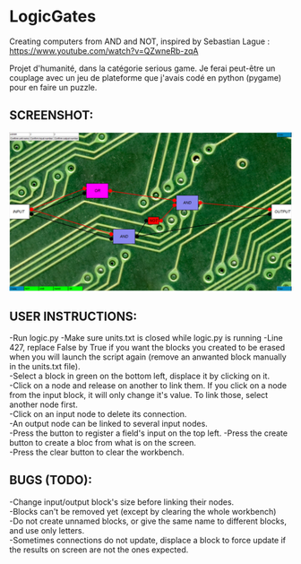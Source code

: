# LogicGates
Creating computers from AND and NOT, inspired by Sebastian Lague : https://www.youtube.com/watch?v=QZwneRb-zqA

Projet d'humanité, dans la catégorie serious game. Je ferai peut-être un couplage avec un jeu de plateforme que j'avais codé en python (pygame) pour en faire un puzzle.

## SCREENSHOT:
![solarized palette](https://github.com/Yeb02/LogicGates/blob/main/screenshot.png)


## USER INSTRUCTIONS:  
-Run logic.py
-Make sure units.txt is closed while logic.py is running
-Line 427, replace False by True if you want the blocks you created to be erased when you will launch the script again (remove an anwanted block manually in the units.txt file).  
-Select a block in green on the bottom left, displace it by clicking on it.   
-Click on a node and release on another to link them. If you click on a node from the input block, it will only change it's value. To link those, select another node first.  
-Click on an input node to delete its connection.  
-An output node can be linked to several input nodes.  
-Press the button to register a field's input on the top left. 
-Press the create button to create a bloc from what is on the screen.  
-Press the clear button to clear the workbench.   


## BUGS (TODO):  
-Change input/output block's size before linking their nodes.   
-Blocks can't be removed yet (except by clearing the whole workbench)  
-Do not create unnamed blocks, or give the same name to different blocks, and use only letters.     
-Sometimes connections do not update, displace a block to force update if the results on screen are not the ones expected.   

